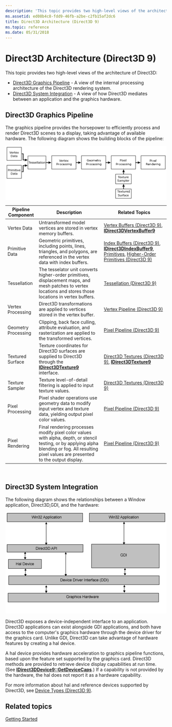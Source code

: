 ```yaml
---
description: 'This topic provides two high-level views of the architecture of Direct3D:'
ms.assetid: ed08b4c8-fdd9-46fb-a2be-c2fb15af2dc6
title: Direct3D Architecture (Direct3D 9)
ms.topic: reference
ms.date: 05/31/2018
---
```


# Direct3D Architecture (Direct3D 9)

This topic provides two high-level views of the architecture of Direct3D:

-   [Direct3D Graphics Pipeline](#direct3d-graphics-pipeline) - A view of the internal processing architecture of the Direct3D rendering system.
-   [Direct3D System Integration](#direct3d-system-integration) - A view of how Direct3D mediates between an application and the graphics hardware.

## Direct3D Graphics Pipeline

The graphics pipeline provides the horsepower to efficiently process and render Direct3D scenes to a display, taking advantage of available hardware. The following diagram shows the building blocks of the pipeline:

![diagram of the direct3d graphics pipeline](images/blockdiag-graphics.png)



| Pipeline Component  | Description                                                                                                                                                                                      | Related Topics                                                                                                                                                                                             |
|---------------------|--------------------------------------------------------------------------------------------------------------------------------------------------------------------------------------------------|------------------------------------------------------------------------------------------------------------------------------------------------------------------------------------------------------------|
| Vertex Data         | Untransformed model vertices are stored in vertex memory buffers.                                                                                                                                | [Vertex Buffers (Direct3D 9)](vertex-buffers.md), [**IDirect3DVertexBuffer9**](/windows/win32/api/d3d9helper/nn-d3d9helper-idirect3dvertexbuffer9)                                                                                                |
| Primitive Data      | Geometric primitives, including points, lines, triangles, and polygons, are referenced in the vertex data with index buffers.                                                                    | [Index Buffers (Direct3D 9)](index-buffers.md), [**IDirect3DIndexBuffer9**](/windows/desktop/api), [Primitives](primitives.md), [Higher-Order Primitives (Direct3D 9)](higher-order-primitives.md) |
| Tessellation        | The tesselator unit converts higher-order primitives, displacement maps, and mesh patches to vertex locations and stores those locations in vertex buffers.                                      | [Tessellation (Direct3D 9)](tessellation.md)                                                                                                                                                              |
| Vertex Processing   | Direct3D transformations are applied to vertices stored in the vertex buffer.                                                                                                                    | [Vertex Pipeline (Direct3D 9)](vertex-pipeline.md)                                                                                                                                                        |
| Geometry Processing | Clipping, back face culling, attribute evaluation, and rasterization are applied to the transformed vertices.                                                                                    | [Pixel Pipeline (Direct3D 9)](pixel-pipeline.md)                                                                                                                                                          |
| Textured Surface    | Texture coordinates for Direct3D surfaces are supplied to Direct3D through the [**IDirect3DTexture9**](/windows/win32/api/d3d9helper/nn-d3d9helper-idirect3dtexture9) interface.                                                         | [Direct3D Textures (Direct3D 9)](direct3d-textures.md), [**IDirect3DTexture9**](/windows/win32/api/d3d9helper/nn-d3d9helper-idirect3dtexture9)                                                                                                    |
| Texture Sampler     | Texture level-of-detail filtering is applied to input texture values.                                                                                                                            | [Direct3D Textures (Direct3D 9)](direct3d-textures.md)                                                                                                                                                    |
| Pixel Processing    | Pixel shader operations use geometry data to modify input vertex and texture data, yielding output pixel color values.                                                                           | [Pixel Pipeline (Direct3D 9)](pixel-pipeline.md)                                                                                                                                                          |
| Pixel Rendering     | Final rendering processes modify pixel color values with alpha, depth, or stencil testing, or by applying alpha blending or fog. All resulting pixel values are presented to the output display. | [Pixel Pipeline (Direct3D 9)](pixel-pipeline.md)                                                                                                                                                          |



 

## Direct3D System Integration

The following diagram shows the relationships between a Window application, Direct3D,GDI, and the hardware:

![diagram of the relationship between direct3d and other system components](images/d3dsysint.png)

Direct3D exposes a device-independent interface to an application. Direct3D applications can exist alongside GDI applications, and both have access to the computer's graphics hardware through the device driver for the graphics card. Unlike GDI, Direct3D can take advantage of hardware features by creating a hal device.

A hal device provides hardware acceleration to graphics pipeline functions, based upon the feature set supported by the graphics card. Direct3D methods are provided to retrieve device display capabilities at run time. (See [**IDirect3DDevice9::GetDeviceCaps**](/windows/win32/api/d3d9helper/nf-d3d9helper-idirect3ddevice9-getdevicecaps).) If a capability is not provided by the hardware, the hal does not report it as a hardware capability.

For more information about hal and reference devices supported by Direct3D, see [Device Types (Direct3D 9)](device-types.md).

## Related topics

[Getting Started](getting-started.md)
